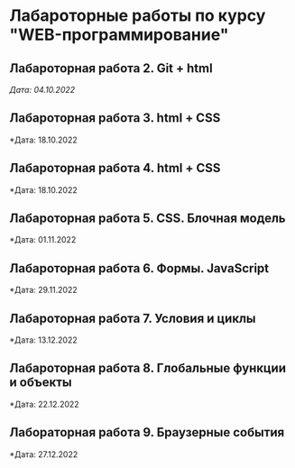 # Лабароторные работы по курсу "WEB-программирование" 

## Лабароторная работа 2. Git + html

*Дата: 04.10.2022*

## Лабароторная работа 3. html + CSS

*Дата: 18.10.2022

## Лабароторная работа 4. html + CSS

*Дата: 18.10.2022

## Лабароторная работа 5. CSS. Блочная модель

*Дата: 01.11.2022

## Лабароторная работа 6. Формы. JavaScript

*Дата: 29.11.2022

## Лабароторная работа 7. Условия и циклы

*Дата: 13.12.2022

## Лабароторная работа 8. Глобальные функции и объекты

*Дата: 22.12.2022

## Лабораторная работа 9. Браузерные события

*Дата: 27.12.2022
